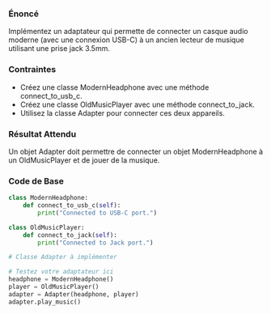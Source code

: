 ### Énoncé

Implémentez un adaptateur qui permette de connecter un casque audio moderne (avec une connexion USB-C) à un ancien lecteur de musique utilisant une prise jack 3.5mm.

### Contraintes

- Créez une classe ModernHeadphone avec une méthode connect_to_usb_c.
- Créez une classe OldMusicPlayer avec une méthode connect_to_jack.
- Utilisez la classe Adapter pour connecter ces deux appareils.

### Résultat Attendu

Un objet Adapter doit permettre de connecter un objet ModernHeadphone à un OldMusicPlayer et de jouer de la musique.

### Code de Base

```python
class ModernHeadphone:
    def connect_to_usb_c(self):
        print("Connected to USB-C port.")

class OldMusicPlayer:
    def connect_to_jack(self):
        print("Connected to Jack port.")

# Classe Adapter à implémenter

# Testez votre adaptateur ici
headphone = ModernHeadphone()
player = OldMusicPlayer()
adapter = Adapter(headphone, player)
adapter.play_music()
```